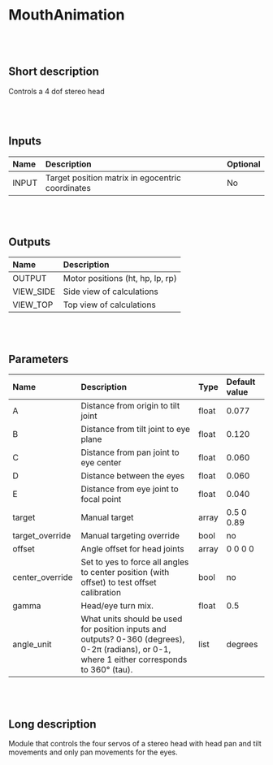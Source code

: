 # MouthAnimation


<br><br>
## Short description

Controls a 4 dof stereo head

<br><br>

## Inputs

|Name|Description|Optional|
|:----|:-----------|:-------|
|INPUT|Target position matrix in egocentric coordinates|No|

<br><br>

## Outputs

|Name|Description|
|:----|:-----------|
|OUTPUT|Motor positions (ht, hp, lp, rp)|
|VIEW_SIDE|Side view of calculations|
|VIEW_TOP|Top view of calculations|

<br><br>

## Parameters

|Name|Description|Type|Default value|
|:----|:-----------|:----|:-------------|
|A|Distance from origin to tilt joint|float|0.077|
|B|Distance from tilt joint to eye plane|float|0.120|
|C|Distance from pan joint to eye center|float|0.060|
|D|Distance between the eyes|float|0.060|
|E|Distance from eye joint to focal point|float|0.040|
|target|Manual target|array|0.5 0 0.89|
|target_override|Manual targeting override|bool|no|
|offset|Angle offset for head joints|array|0 0 0 0|
|center_override|Set to yes to force all angles to center position (with offset) to test offset calibration|bool|no|
|gamma|Head/eye turn mix.|float|0.5|
|angle_unit|What units should be used for position inputs and outputs? 0-360 (degrees), 0-2π (radians), or 0-1, where 1 either corresponds to 360° (tau).|list|degrees|

<br><br>
## Long description
Module that controls the four servos of a stereo head with head pan and tilt movements and only pan movements for the eyes.